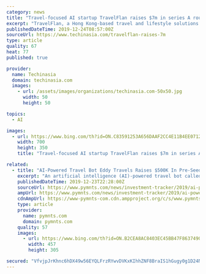```yaml
---
category: news
title: "Travel-focused AI startup TravelFlan raises $7m in series A round"
excerpt: "TravelFlan, a Hong Kong-based travel and lifestyle solutions provider backed by AI, announced it has raised US$7 million in a series A funding round led by Sogong PinPoint Kclavis AI Travel Tech Fund, an investment arm of Lazard Korea. Artesian Capital, Linear Venture, Construction-Radiant Tech Ventures Fund, Hong Kong government’s ITVFC fund ..."
publishedDateTime: 2019-12-24T08:57:00Z
sourceUrl: https://www.techinasia.com/travelflan-raises-7m
type: article
quality: 67
heat: 77
published: true

provider:
  name: Techinasia
  domain: techinasia.com
  images:
    - url: /assets/images/organizations/techinasia.com-50x50.jpg
      width: 50
      height: 50

topics:
  - AI

images:
  - url: https://www.bing.com/th?id=ON.C83591253A656DAAF2CC4E11B4EE0712
    width: 700
    height: 350
    title: "Travel-focused AI startup TravelFlan raises $7m in series A round"

related:
  - title: "AI-Powered Travel Bot Eddy Travels Raises $500K In Pre-Seed Funding"
    excerpt: "An artificial intelligence (AI)-powered travel bot called Eddy Travels has raised about $500,000 in a pre-Seed funding round, according to reports. The funding round was led by Techstars Toronto, Open Circle Capital from Lithuania, Practica Capital, and angel investors from North America and Europe. Eddy Travels was launched in 2018 ..."
    publishedDateTime: 2019-12-23T22:28:00Z
    sourceUrl: https://www.pymnts.com/news/investment-tracker/2019/ai-powered-travel-bot-eddy-travels-raises-500k-in-pre-seed-funding/
    ampUrl: https://www.pymnts.com/news/investment-tracker/2019/ai-powered-travel-bot-eddy-travels-raises-500k-in-pre-seed-funding/amp/
    cdnAmpUrl: https://www-pymnts-com.cdn.ampproject.org/c/s/www.pymnts.com/news/investment-tracker/2019/ai-powered-travel-bot-eddy-travels-raises-500k-in-pre-seed-funding/amp/
    type: article
    provider:
      name: pymnts.com
      domain: pymnts.com
    quality: 57
    images:
      - url: https://www.bing.com/th?id=ON.B2CEA8AC8403EC45BB47F863749042FD
        width: 457
        height: 305

secured: "VfvjpJrKhnc6hDX49w56EYQLFrzRYwvDVKxKIhhZNF8BraIS1hGugy0g1D24NLrL8d8Y4KftdqYK7Ya0myekl1+p5hxPQ/0Ex76JBTBRiPRc3H6FULXpFUM+rhxnUTVUap0EttIQQoErlIY8NgT3vvY/NFUyzwVrDyevNketjG7WbrvnEezIJSSYp6T9rZtTZNq6V3PtF4QkZD+L0G12iYP4FS6kTXp8fVP52/BQ7KR1+0BFRnekjq9jbbez2UuxmNi+XDQNlW7gmj0cO1Jc9Q==;G5lVfaY7zJNeBq+FIk4q2w=="
---
```


